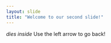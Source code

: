 ```yaml
---
layout: slide
title: "Welcome to our second slide!"
---
```

*dies inside*
Use the left arrow to go back!
